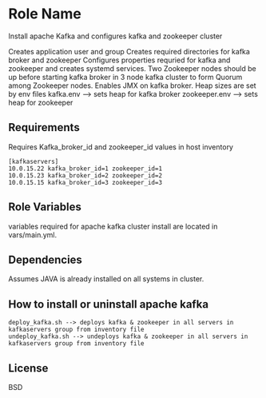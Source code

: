 Role Name
=========
Install apache Kafka and configures kafka and zookeeper cluster

Creates application user and group
Creates required directories for kafka broker and zookeeper
Configures properties requried for kafka and zookeeper and creates systemd services.
Two Zookeeper nodes should be up before starting kafka broker in 3 node kafka cluster to form Quorum among Zookeeper nodes.
Enables JMX on kafka broker.
Heap sizes are set by env  files
kafka.env --> sets heap for kafka broker
zookeeper.env --> sets heap for zookeeper

Requirements
------------
Requires Kafka_broker_id and zookeeper_id values in host inventory

```
[kafkaservers]
10.0.15.22 kafka_broker_id=1 zookeeper_id=1
10.0.15.23 kafka_broker_id=2 zookeeper_id=2
10.0.15.15 kafka_broker_id=3 zookeeper_id=3
```

Role Variables
--------------
variables required for apache kafka cluster install are located in vars/main.yml.


Dependencies
------------

Assumes JAVA is already installed on all systems in cluster.

How to install or uninstall apache kafka
----------------------------------------
```
deploy_kafka.sh --> deploys kafka & zookeeper in all servers in kafkaservers group from inventory file
undeploy_kafka.sh --> undeploys kafka & zookeeper in all servers in kafkaservers group from inventory file
```

License
-------

BSD

